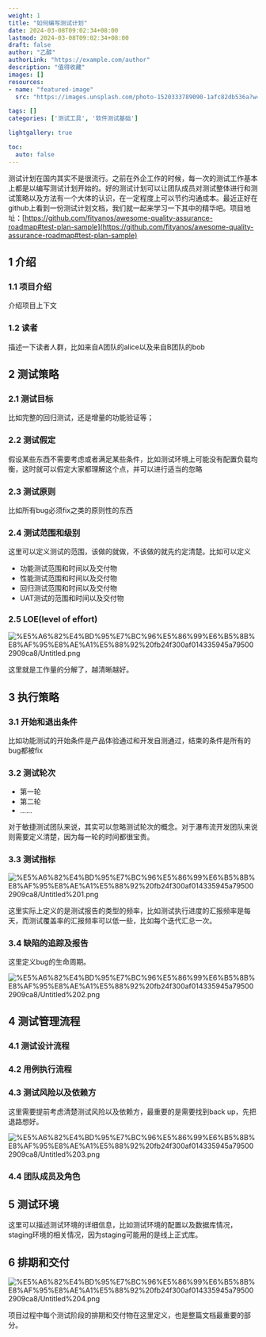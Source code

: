 ```yaml
---
weight: 1
title: "如何编写测试计划"
date: 2024-03-08T09:02:34+08:00
lastmod: 2024-03-08T09:02:34+08:00
draft: false
author: "乙醇"
authorLink: "https://example.com/author"
description: "值得收藏"
images: []
resources:
- name: "featured-image"
  src: "https://images.unsplash.com/photo-1520333789090-1afc82db536a?w=300"

tags: []
categories: ['测试工具', '软件测试基础']

lightgallery: true

toc:
  auto: false
---
```


测试计划在国内其实不是很流行。之前在外企工作的时候，每一次的测试工作基本上都是以编写测试计划开始的。好的测试计划可以让团队成员对测试整体进行和测试策略以及方法有一个大体的认识，在一定程度上可以节约沟通成本。最近正好在github上看到一份测试计划文档，我们就一起来学习一下其中的精华吧。项目地址：[https://github.com/fityanos/awesome-quality-assurance-roadmap#test-plan-sample](https://github.com/fityanos/awesome-quality-assurance-roadmap#test-plan-sample)

## 1 介绍

### 1.1 项目介绍

介绍项目上下文

### 1.2 读者

描述一下读者人群，比如来自A团队的alice以及来自B团队的bob

## 2 测试策略

### 2.1 测试目标

比如完整的回归测试，还是增量的功能验证等；

### 2.2 测试假定

假设某些东西不需要考虑或者满足某些条件，比如测试环境上可能没有配置负载均衡，这时就可以假定大家都理解这个点，并可以进行适当的忽略

### 2.3 测试原则

比如所有bug必须fix之类的原则性的东西

### 2.4 测试范围和级别

这里可以定义测试的范围，该做的就做，不该做的就先约定清楚。比如可以定义

- 功能测试范围和时间以及交付物
- 性能测试范围和时间以及交付物
- 回归测试范围和时间以及交付物
- UAT测试的范围和时间以及交付物

### 2.5 LOE(level of effort)

![%E5%A6%82%E4%BD%95%E7%BC%96%E5%86%99%E6%B5%8B%E8%AF%95%E8%AE%A1%E5%88%92%20fb24f300af014335945a795002909ca8/Untitled.png](%E5%A6%82%E4%BD%95%E7%BC%96%E5%86%99%E6%B5%8B%E8%AF%95%E8%AE%A1%E5%88%92%20fb24f300af014335945a795002909ca8/Untitled.png)

这里就是工作量的分解了，越清晰越好。

## 3 执行策略

### 3.1 开始和退出条件

比如功能测试的开始条件是产品体验通过和开发自测通过，结束的条件是所有的bug都被fix

### 3.2 测试轮次

- 第一轮
- 第二轮
- ......

对于敏捷测试团队来说，其实可以忽略测试轮次的概念。对于瀑布流开发团队来说则需要定义清楚，因为每一轮的时间都很宝贵。

### 3.3 测试指标

![%E5%A6%82%E4%BD%95%E7%BC%96%E5%86%99%E6%B5%8B%E8%AF%95%E8%AE%A1%E5%88%92%20fb24f300af014335945a795002909ca8/Untitled%201.png](%E5%A6%82%E4%BD%95%E7%BC%96%E5%86%99%E6%B5%8B%E8%AF%95%E8%AE%A1%E5%88%92%20fb24f300af014335945a795002909ca8/Untitled%201.png)

这里实际上定义的是测试报告的类型的频率，比如测试执行进度的汇报频率是每天，而测试覆盖率的汇报频率可以低一些，比如每个迭代汇总一次。

### 3.4 缺陷的追踪及报告

这里定义bug的生命周期。

![%E5%A6%82%E4%BD%95%E7%BC%96%E5%86%99%E6%B5%8B%E8%AF%95%E8%AE%A1%E5%88%92%20fb24f300af014335945a795002909ca8/Untitled%202.png](%E5%A6%82%E4%BD%95%E7%BC%96%E5%86%99%E6%B5%8B%E8%AF%95%E8%AE%A1%E5%88%92%20fb24f300af014335945a795002909ca8/Untitled%202.png)

## 4 测试管理流程

### 4.1 测试设计流程

### 4.2 用例执行流程

### 4.3 测试风险以及依赖方

这里需要提前考虑清楚测试风险以及依赖方，最重要的是需要找到back up，先把退路想好。

![%E5%A6%82%E4%BD%95%E7%BC%96%E5%86%99%E6%B5%8B%E8%AF%95%E8%AE%A1%E5%88%92%20fb24f300af014335945a795002909ca8/Untitled%203.png](%E5%A6%82%E4%BD%95%E7%BC%96%E5%86%99%E6%B5%8B%E8%AF%95%E8%AE%A1%E5%88%92%20fb24f300af014335945a795002909ca8/Untitled%203.png)

### 4.4 团队成员及角色

## 5 测试环境

这里可以描述测试环境的详细信息，比如测试环境的配置以及数据库情况，staging环境的相关情况，因为staging可能用的是线上正式库。

## 6 排期和交付

![%E5%A6%82%E4%BD%95%E7%BC%96%E5%86%99%E6%B5%8B%E8%AF%95%E8%AE%A1%E5%88%92%20fb24f300af014335945a795002909ca8/Untitled%204.png](%E5%A6%82%E4%BD%95%E7%BC%96%E5%86%99%E6%B5%8B%E8%AF%95%E8%AE%A1%E5%88%92%20fb24f300af014335945a795002909ca8/Untitled%204.png)

项目过程中每个测试阶段的排期和交付物在这里定义，也是整篇文档最重要的部分。